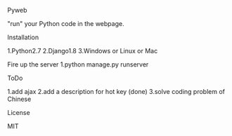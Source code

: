 Pyweb


"run" your Python code in the webpage.



Installation


1.Python2.7
2.Django1.8
3.Windows or Linux or Mac


Fire up the server
1.python manage.py runserver


ToDo

1.add ajax
2.add a description for hot key (done)
3.solve coding problem of Chinese



License


MIT

